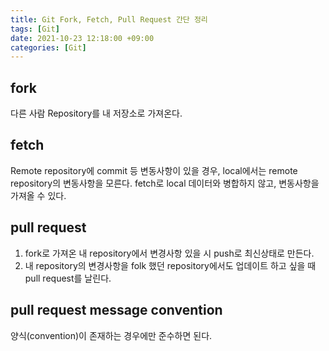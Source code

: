 ```yaml
---
title: Git Fork, Fetch, Pull Request 간단 정리
tags: [Git]
date: 2021-10-23 12:18:00 +09:00
categories: [Git]
---
```


## fork

다른 사람 Repository를 내 저장소로 가져온다.

## fetch

Remote repository에 commit 등 변동사항이 있을 경우, local에서는 remote repository의 변동사항을 모른다. fetch로 local 데이터와 병합하지 않고, 변동사항을 가져올 수 있다.

## pull request

1. fork로 가져온 내 repository에서 변경사항 있을 시 push로 최신상태로 만든다.
2. 내 repository의 변경사항을 folk 했던 repository에서도 업데이트 하고 싶을 때 pull request를 날린다.

## pull request message convention

양식(convention)이 존재하는 경우에만 준수하면 된다.
